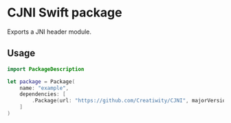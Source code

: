 # CJNI Swift package

Exports a JNI header module.

## Usage

```swift
import PackageDescription

let package = Package(
    name: "example",
    dependencies: [
        .Package(url: "https://github.com/Creatiwity/CJNI", majorVersion: 1)
    ]
)
```
